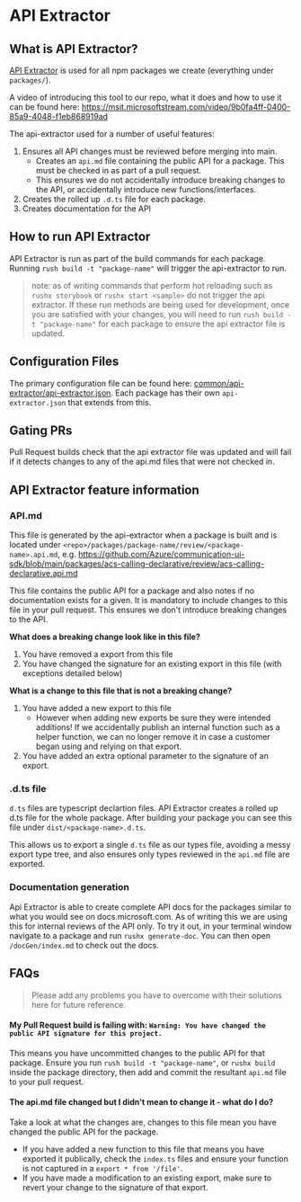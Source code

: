 # API Extractor

## What is API Extractor?

[API Extractor](https://api-extractor.com/) is used for all npm packages we create (everything under `packages/`).

A video of introducing this tool to our repo, what it does and how to use it can be found here: https://msit.microsoftstream.com/video/9b0fa4ff-0400-85a9-4048-f1eb868919ad

The api-extractor used for a number of useful features:
1. Ensures all API changes must be reviewed before merging into main.
    * Creates an `api.md` file containing the public API for a package. This must be checked in as part of a pull request.
    * This ensures we do not accidentally introduce breaking changes to the API, or accidentally introduce new functions/interfaces.
1. Creates the rolled up `.d.ts` file for each package.
1. Creates documentation for the API

## How to run API Extractor
API Extractor is run as part of the build commands for each package. Running `rush build -t "package-name"` will trigger the api-extractor to run.
> note: as of writing commands that perform hot reloading such as `rushx storybook` or `rushx start <sample>` do not trigger the api extractor. If these run methods are being used for development, once you are satisfied with your changes, you will need to run `rush build -t "package-name"` for each package to ensure the api extractor file is updated.

## Configuration Files
The primary configuration file can be found here: [common/api-extractor/api-extractor.json](https://github.com/Azure/communication-ui-sdk/blob/main/common/api-extractor/api-extractor.json). Each package has their own `api-extractor.json` that extends from this.

## Gating PRs
Pull Request builds check that the api extractor file was updated and will fail if it detects changes to any of the api.md files that were not checked in.

## API Extractor feature information

### API.md
This file is generated by the api-extractor when a package is built and is located under `<repo>/packages/package-name/review/<package-name>.api.md`, e.g. https://github.com/Azure/communication-ui-sdk/blob/main/packages/acs-calling-declarative/review/acs-calling-declarative.api.md

This file contains the public API for a package and also notes if no documentation exists for a given. It is mandatory to include changes to this file in your pull request. This ensures we don't introduce breaking changes to the API.

**What does a breaking change look like in this file?**
1. You have removed a export from this file
1. You have changed the signature for an existing export in this file (with exceptions detailed below)

**What is a change to this file that is not a breaking change?**
1. You have added a new export to this file
    * However when adding new exports be sure they were intended additions! If we accidentally publish an internal function such as a helper function, we can no longer remove it in case a customer began using and relying on that export.
1. You have added an extra optional parameter to the signature of an export.

### .d.ts file
`d.ts` files are typescript declartion files. API Extractor creates a rolled up d.ts file for the whole package. After building your package you can see this file under `dist/<package-name>.d.ts`.

This allows us to export a single `d.ts` file as our types file, avoiding a messy export type tree, and also ensures only types reviewed in the `api.md` file are exported.

### Documentation generation
Api Extractor is able to create complete API docs for the packages similar to what you would see on docs.microsoft.com. As of writing this we are using this for internal reviews of the API only. To try it out, in your terminal window navigate to a package and run `rushx generate-doc`. You can then open `/docGen/index.md` to check out the docs. 

## FAQs

> Please add any problems you have to overcome with their solutions here for future reference.

#### My Pull Request build is failing with: `Warning: You have changed the public API signature for this project.`
This means you have uncommitted changes to the public API for that package. Ensure you run `rush build -t "package-name"`, or `rushx build` inside the package directory, then add and commit the resultant `api.md` file to your pull request.

#### The api.md file changed but I didn't mean to change it - what do I do?
Take a look at what the changes are, changes to this file mean you have changed the public API for the package.
* If you have added a new function to this file that means you have exported it publically, check the `index.ts` files and ensure your function is not captured in a `export * from '/file'`.
* If you have made a modification to an existing export, make sure to revert your change to the signature of that export.
